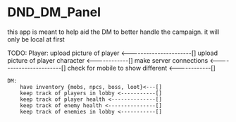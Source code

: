 # DND_DM_Panel
this app is meant to help aid the DM to better handle the campaign.  it will only be local at first

<!-- read setup.txt -->
TODO:
    Player:
        upload picture of player <----------------------[]
        upload picture of player character <------------[]
        make server connections <-----------------------[] 
        check for mobile to show different <------------[]

    DM:
        have inventory {mobs, npcs, boss, loot}<---[]
        keep track of players in lobby <-----------[]
        keep track of player health <--------------[]
        keep track of enemy health <---------------[]
        keep track of enemies in lobby <-----------[]

